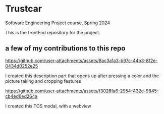 # Trustcar
Software Engineering Project course, Spring 2024

This is the frontEnd repository for the project.


## a few of my contributions to this repo

https://github.com/user-attachments/assets/8ac3a1a3-b97c-44b3-8f2e-0434d0252e25

I created this description part that opens up after pressing a color and the picture taking and cropping features



https://github.com/user-attachments/assets/f3026fa6-2954-432e-9845-cb4ed6ed264a

I created this TOS modal, with a webview



